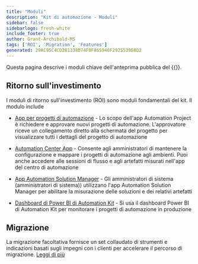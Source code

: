 ```yaml
---
title: "Moduli"
description: "Kit di automazione - Moduli"
sidebar: false
sidebarlogo: fresh-white
include_footer: true
author: Grant-Archibald-MS
tags: ['ROI', 'Migration', 'Features']
generated: 29AC95C4CD2B1338D74F0F855940F2925539E8D2
---
```


Questa pagina descrive i moduli chiave dell'anteprima pubblica del {{<product-name>}}.

## Ritorno sull'investimento

I moduli di ritorno sull'investimento (ROI) sono moduli fondamentali del kit. Il modulo include

- [App per progetti di automazione](https://learn.microsoft.com/power-automate/guidance/automation-kit/use-automation-kit#automation-project-app) - Lo scopo dell'app Automation Project è richiedere e approvare nuovi progetti di automazione. L'approvatore riceve un collegamento diretto alla schermata del progetto per visualizzare tutti i dettagli del progetto di automazione

- [Automation Center App](https://learn.microsoft.com/power-automate/guidance/automation-kit/use-automation-kit#automation-center-app) - Consente agli amministratori di mantenere la configurazione e mappare i progetti di automazione agli ambienti. Puoi anche accedere alle sessioni di flusso e agli artefatti misurati nell'app del centro di automazione

- [App Automation Solution Manager](https://learn.microsoft.com/power-automate/guidance/automation-kit/use-automation-kit#automation-solution-manager-app) - Gli amministratori di sistema (amministratori di sistema)) utilizzano l'app Automation Solution Manager per abilitare la misurazione delle soluzioni e dei relativi artefatti

- [Dashboard di Power BI di Automation Kit](https://learn.microsoft.com/power-automate/guidance/automation-kit/use-automation-kit#automation-kit-power-bi-dashboard) - Si usa il dashboard Power BI di Automation Kit per monitorare i progetti di automazione in produzione

## Migrazione

La migrazione facoltativa fornisce un set collaudato di strumenti e indicazioni basati sugli impegni con i clienti per accelerare il percorso di migrazione. [Leggi di più](/it/migration)
